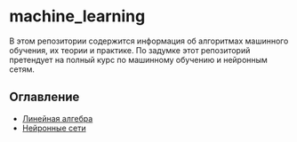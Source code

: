 # machine_learning 

В этом репозитории содержится информация об алгоритмах машинного обучения, их теории и практике.
По задумке этот репозиторий претендует на полный курс по машинному обучению и нейронным сетям.

## Оглавление

* [Линейная алгебра](Линейная%20алгебра.md)
* [Нейронные сети](Нейронные%20сети.md)